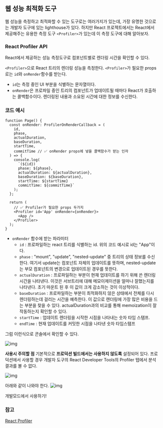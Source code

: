 ## 웹 성능 최적화 도구

웹 성능을 측정하고 최적화할 수 있는 도구로는 여러가지가 있는데, 가장 유명한 것으로는 개발자 도구에 있는 lighthouse가 있다. 하지만 React 프로젝트에서는 React에서 제공해주는 유용한 측정 도구 `<Profiler>`가 있는데 이 측정 도구에 대해 알아보자.

### React Profiler API

React에서 제공하는 성능 측정도구로 컴포넌트별로 렌더링 시간을 확인할 수 있다.

`<Profiler>`으로 React 트리의 렌더링 성능을 측정한다. `<Profiler>`가 필요한 props로는 `id`와 `onRender`함수를 받는다.

- `id`는 측정 중인 UI 부분을 식별하는 문자열이다.
- `onRender`은 프로파일 중인 트리의 컴포넌트가 업데이트될 때마다 React가 호출하는 콜백함수이다. 렌더링된 내용과 소요된 시간에 대한 정보를 수신한다.

### 코드 예시

```tsx
function Page() {
  const onRender: ProfilerOnRenderCallback = (
    id,
    phase,
    actualDuration,
    baseDuration,
    startTime,
    commitTime // ✅ onRender props에 넣을 콜백함수가 받는 인자
  ) => {
    console.log(
      `(${id})
      phase: ${phase}, 
      actualDuration: ${actualDuration}, 
      baseDuration: ${baseDuration}, 
      startTime: ${startTime} 
      commitTime: ${commitTime}`
    );
  };

  return (
    // ✅ Profiler가 필요한 props 두가지
    <Profiler id='App' onRender={onRender}>
      <App />
    </Profiler>
  );
}
```

- `onRender` 함수에 받는 파라미터
  - `id` : 프로파일하는 react 트리를 식별하는 id. 위의 코드 예시로 id는 "App"이다.
  - `phase` : "mount", "update", "nested-update" 중 트리의 상태 정보를 수신한다. 여기서 update는 컴포넌트 자체의 업데이트를 뜻하며, nested-update는 부모 컴포넌트의 변경으로 업데이트된 경우를 뜻한다.
  - `actualDuration` : 프로파일하는 부분이 현재 업데이트를 하기 위해 쓴 렌더링 시간을 나타낸다. 이것은 서브트리에 대해 메모이제이션을 얼마나 잘했는지를 나타낸다. 초기 마운트 된 후 이 값이 크게 감소하는 것이 이상적이다.
  - `baseDuration` : 프로파일하는 부분이 최적화하지 않은 상태에서 전체를 다시 렌더링하는데 걸리는 시간을 예측한다. 이 값으로 렌더링에 가장 많은 비용을 드는 부분을 찾을 수 있다. actualDuration과의 비교를 통해 memoization이 잘 작동하는지 확인할 수 있다.
  - `startTime` : 업데이트 렌더링을 시작한 시점을 나타내는 숫자 타임 스탬프.
  - `endTime` : 현재 업데이트를 커밋한 시점을 나타낸 숫자 타임스탬프

그럼 이런식으로 콘솔에서 확인할 수 있다.

![img](/images/react/optimize-react-project/profiler-console.png)

**사용시 주의할 점**
기본적으로 **프로덕션 빌드에서는 사용하지 않도록** 설정되어 있다. 프로덕션에서 사용할 경우 개발자 도구의 React Developer Tools의 Profiler 탭에서 분석 결과를 볼 수 없다.

![img](/images/react/optimize-react-project/profiling-not-supported.png)

아래와 같이 나와야 한다.
![img](/images/react/optimize-react-project/profiling.png)

개발모드에서 사용하기!

### 참고

[React Profiler](https://react.dev/reference/react/Profiler)
